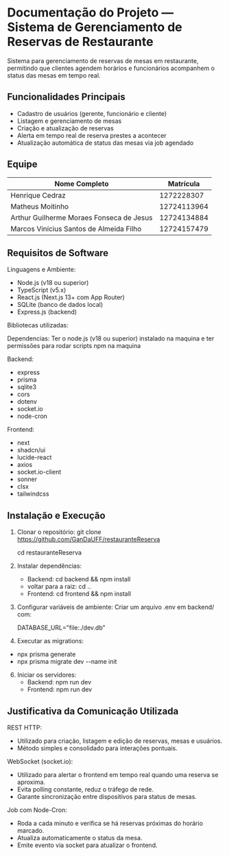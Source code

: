 Documentação do Projeto — Sistema de Gerenciamento de Reservas de Restaurante
=============================================================================

Sistema para gerenciamento de reservas de mesas em restaurante, permitindo que 
clientes agendem horários e funcionários acompanhem o status das mesas em tempo real.


Funcionalidades Principais
--------------------------
- Cadastro de usuários (gerente, funcionário e cliente)
- Listagem e gerenciamento de mesas
- Criação e atualização de reservas
- Alerta em tempo real de reserva prestes a acontecer
- Atualização automática de status das mesas via job agendado


Equipe
------
Nome Completo           | Matrícula
------------------------|-----------
Henrique Cedraz         | 1272228307
Matheus Moitinho      | 12724113964
Arthur Guilherme Moraes Fonseca de Jesus  | 12724134884 
Marcos Vinícius Santos de Almeida Filho | 12724157479




Requisitos de Software
----------------------
Linguagens e Ambiente:
- Node.js (v18 ou superior)
- TypeScript (v5.x)
- React.js (Next.js 13+ com App Router)
- SQLite (banco de dados local)
- Express.js (backend)

Bibliotecas utilizadas:

Dependencias: Ter o node.js (v18 ou superior) instalado na maquina e ter permissões para rodar scripts npm na maquina

Backend:
- express
- prisma
- sqlite3
- cors
- dotenv
- socket.io
- node-cron

Frontend:
- next
- shadcn/ui
- lucide-react
- axios
- socket.io-client
- sonner
- clsx
- tailwindcss

Instalação e Execução
---------------------
1. Clonar o repositório:
   git clone https://github.com/GanDaUFF/restauranteReserva
   
   cd restauranteReserva

3. Instalar dependências:
   - Backend: cd backend && npm install
   - voltar para a raiz: cd ..
   - Frontend: cd frontend && npm install

4. Configurar variáveis de ambiente:
   Criar um arquivo .env em backend/ com:
   
   DATABASE_URL="file:./dev.db"
  

6. Executar as migrations:
  - npx prisma generate 
  - npx prisma migrate dev --name init 

6. Iniciar os servidores:
   - Backend: npm run dev
   - Frontend: npm run dev

Justificativa da Comunicação Utilizada
--------------------------------------
REST HTTP:
- Utilizado para criação, listagem e edição de reservas, mesas e usuários.
- Método simples e consolidado para interações pontuais.

WebSocket (socket.io):
- Utilizado para alertar o frontend em tempo real quando uma reserva se aproxima.
- Evita polling constante, reduz o tráfego de rede.
- Garante sincronização entre dispositivos para status de mesas.

Job com Node-Cron:
- Roda a cada minuto e verifica se há reservas próximas do horário marcado.
- Atualiza automaticamente o status da mesa.
- Emite evento via socket para atualizar o frontend.
